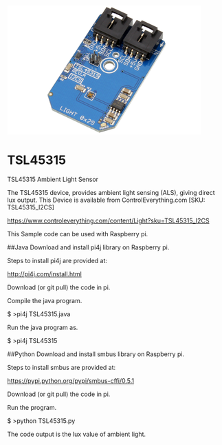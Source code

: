 [![TSL45315](TSL45315_I2CS.png)](https://www.controleverything.com/content/Light?sku=TSL45315_I2CS)
# TSL45315
TSL45315 Ambient Light Sensor 

The TSL45315 device, provides ambient light sensing (ALS), giving direct lux output.
This Device is available from ControlEverything.com [SKU: TSL45315_I2CS]

https://www.controleverything.com/content/Light?sku=TSL45315_I2CS

This Sample code can be used with Raspberry pi.


##Java 
Download and install pi4j library on Raspberry pi.

Steps to install pi4j are provided at:

http://pi4j.com/install.html

Download (or git pull) the code in pi.

Compile the java program.

$ >pi4j  TSL45315.java

Run the java program as.

$ >pi4j  TSL45315

##Python 
Download and install smbus library on Raspberry pi.

Steps to install smbus are provided at:

https://pypi.python.org/pypi/smbus-cffi/0.5.1

Download (or git pull) the code in pi.

Run the program.

$ >python TSL45315.py


The code output is the lux value of ambient light.

